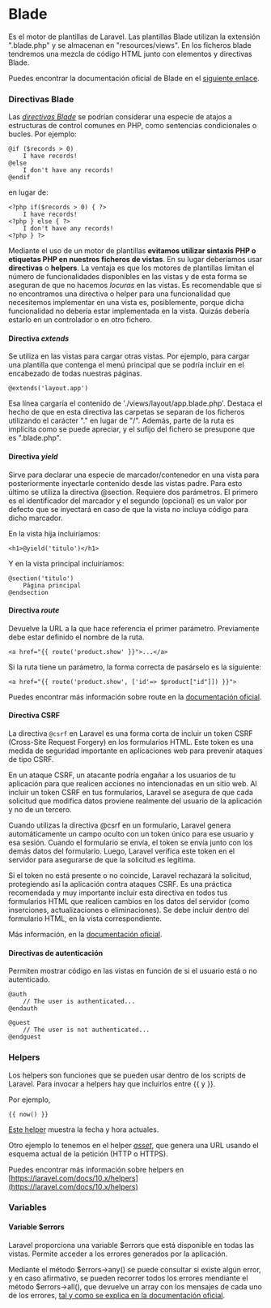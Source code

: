 # Blade

Es el motor de plantillas de Laravel. Las plantillas Blade utilizan la extensión ".blade.php" y se almacenan en "resources/views". En los ficheros blade tendremos una mezcla de código HTML junto con elementos y directivas Blade.

Puedes encontrar la documentación oficial de Blade en el [siguiente enlace](https://laravel.com/docs/10.x/blade).

### Directivas Blade

Las [_directivas Blade_](https://laravel.com/docs/10.x/blade#blade-directives) se podrían considerar una especie de atajos a estructuras de control comunes en PHP, como sentencias condicionales o bucles. Por ejemplo:

```
@if ($records > 0)
    I have records!
@else
    I don't have any records!
@endif
```

en lugar de:

```
<?php if($records > 0) { ?>  
    I have records!  
<?php } else { ?>  
    I don't have any records!  
<?php } ?>
```

Mediante el uso de un motor de plantillas **evitamos utilizar sintaxis PHP o etiquetas PHP en nuestros ficheros de vistas**. En su lugar deberíamos usar **directivas** o **helpers**. La ventaja es que los motores de plantillas limitan el número de funcionalidades disponibles en las vistas y de esta forma se aseguran de que no hacemos _locuras_ en las vistas. Es recomendable que si no encontramos una directiva o helper para una funcionalidad que necesitemos implementar en una vista es, posiblemente, porque dicha funcionalidad no debería estar implementada en la vista. Quizás debería estarlo en un controlador o en otro fichero.

#### Directiva _extends_

Se utiliza en las vistas para cargar otras vistas. Por ejemplo, para cargar una plantilla que contenga el menú principal que se podría incluir en el encabezado de todas nuestras páginas.

```
@extends('layout.app')
```

Esa línea cargaría el contenido de './views/layout/app.blade.php'. Destaca el hecho de que en esta directiva las carpetas se separan de los ficheros utilizando el carácter "." en lugar de "/". Además, parte de la ruta es implícita como se puede apreciar, y el sufijo del fichero se presupone que es ".blade.php".

#### Directiva _yield_

Sirve para declarar una especie de marcador/contenedor en una vista para posteriormente inyectarle contenido desde las vistas padre. Para esto último se utiliza la directiva @section. Requiere dos parámetros. El primero es el identificador del marcador y el segundo (opcional) es un valor por defecto que se inyectará en caso de que la vista no incluya código para dicho marcador.

En la vista hija incluiríamos:

```
<h1>@yield('titulo')</h1>
```

Y en la vista principal incluiríamos:

```
@section('titulo')
    Página principal
@endsection
```

#### Directiva _route_

Devuelve la URL a la que hace referencia el primer parámetro. Previamente debe estar definido el nombre de la ruta.

```
<a href="{{ route('product.show' }}">...</a>
```

Si la ruta tiene un parámetro, la forma correcta de pasárselo es la siguiente:

```
<a href="{{ route('product.show', ['id'=> $product["id"]]) }}">
```

Puedes encontrar más información sobre route en la [documentación oficial](https://laravel.com/docs/10.x/routing#generating-urls-to-named-routes).

#### Directiva CSRF

La directiva `@csrf` en Laravel es una forma corta de incluir un token CSRF (Cross-Site Request Forgery) en los formularios HTML. Este token es una medida de seguridad importante en aplicaciones web para prevenir ataques de tipo CSRF.

En un ataque CSRF, un atacante podría engañar a los usuarios de tu aplicación para que realicen acciones no intencionadas en un sitio web. Al incluir un token CSRF en tus formularios, Laravel se asegura de que cada solicitud que modifica datos proviene realmente del usuario de la aplicación y no de un tercero.

Cuando utilizas la directiva @csrf en un formulario, Laravel genera automáticamente un campo oculto con un token único para ese usuario y esa sesión. Cuando el formulario se envía, el token se envía junto con los demás datos del formulario. Luego, Laravel verifica este token en el servidor para asegurarse de que la solicitud es legítima.

Si el token no está presente o no coincide, Laravel rechazará la solicitud, protegiendo así la aplicación contra ataques CSRF. Es una práctica recomendada y muy importante incluir esta directiva en todos tus formularios HTML que realicen cambios en los datos del servidor (como inserciones, actualizaciones o eliminaciones). Se debe incluir dentro del formulario HTML, en la vista correspondiente.

Más información, en la [documentación oficial](https://laravel.com/docs/10.x/csrf).

#### Directivas de autenticación

Permiten mostrar código en las vistas en función de si el usuario está o no autenticado.

```
@auth
    // The user is authenticated...
@endauth

@guest
    // The user is not authenticated...
@endguest
```

### Helpers

Los helpers son funciones que se pueden usar dentro de los scripts de Laravel. Para invocar a helpers hay que incluirlos entre \{{ y \}}.

Por ejemplo,

```
{{ now() }}
```

[Este helper](https://laravel.com/docs/10.x/helpers#method-now) muestra la fecha y hora actuales.

Otro ejemplo lo tenemos en el helper [_asset_](https://laravel.com/docs/9.x/helpers#method-asset), que genera una URL usando el esquema actual de la petición (HTTP o HTTPS).

Puedes encontrar más información sobre helpers en [https://laravel.com/docs/10.x/helpers](https://laravel.com/docs/10.x/helpers)

### Variables

#### Variable $errors

Laravel proporciona una variable $errors que está disponible en todas las vistas. Permite acceder a los errores generados por la aplicación.

Mediante el método $errors->any() se puede consultar si existe algún error, y en caso afirmativo, se pueden recorrer todos los errores mendiante el método $errors->all(), que devuelve un array con los mensajes de cada uno de los errores, [tal y como se explica en la documentación oficial](https://laravel.com/docs/10.x/validation#quick-displaying-the-validation-errors).
